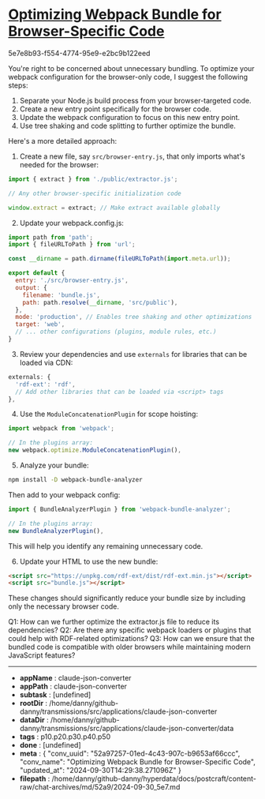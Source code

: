 # [Optimizing Webpack Bundle for Browser-Specific Code](https://claude.ai/chat/52a97257-01ed-4c43-907c-b9653af66ccc)

5e7e8b93-f554-4774-95e9-e2bc9b122eed

 You're right to be concerned about unnecessary bundling. To optimize your webpack configuration for the browser-only code, I suggest the following steps:

1. Separate your Node.js build process from your browser-targeted code.
2. Create a new entry point specifically for the browser code.
3. Update the webpack configuration to focus on this new entry point.
4. Use tree shaking and code splitting to further optimize the bundle.

Here's a more detailed approach:

1. Create a new file, say `src/browser-entry.js`, that only imports what's needed for the browser:

```javascript
import { extract } from './public/extractor.js';

// Any other browser-specific initialization code

window.extract = extract; // Make extract available globally
```

2. Update your webpack.config.js:

```javascript
import path from 'path';
import { fileURLToPath } from 'url';

const __dirname = path.dirname(fileURLToPath(import.meta.url));

export default {
  entry: './src/browser-entry.js',
  output: {
    filename: 'bundle.js',
    path: path.resolve(__dirname, 'src/public'),
  },
  mode: 'production', // Enables tree shaking and other optimizations
  target: 'web',
  // ... other configurations (plugins, module rules, etc.)
}
```

3. Review your dependencies and use `externals` for libraries that can be loaded via CDN:

```javascript
externals: {
  'rdf-ext': 'rdf',
  // Add other libraries that can be loaded via <script> tags
},
```

4. Use the `ModuleConcatenationPlugin` for scope hoisting:

```javascript
import webpack from 'webpack';

// In the plugins array:
new webpack.optimize.ModuleConcatenationPlugin(),
```

5. Analyze your bundle:

```bash
npm install -D webpack-bundle-analyzer
```

Then add to your webpack config:

```javascript
import { BundleAnalyzerPlugin } from 'webpack-bundle-analyzer';

// In the plugins array:
new BundleAnalyzerPlugin(),
```

This will help you identify any remaining unnecessary code.

6. Update your HTML to use the new bundle:

```html
<script src="https://unpkg.com/rdf-ext/dist/rdf-ext.min.js"></script>
<script src="bundle.js"></script>
```

These changes should significantly reduce your bundle size by including only the necessary browser code.

Q1: How can we further optimize the extractor.js file to reduce its dependencies?
Q2: Are there any specific webpack loaders or plugins that could help with RDF-related optimizations?
Q3: How can we ensure that the bundled code is compatible with older browsers while maintaining modern JavaScript features?

---

* **appName** : claude-json-converter
* **appPath** : claude-json-converter
* **subtask** : [undefined]
* **rootDir** : /home/danny/github-danny/transmissions/src/applications/claude-json-converter
* **dataDir** : /home/danny/github-danny/transmissions/src/applications/claude-json-converter/data
* **tags** : p10.p20.p30.p40.p50
* **done** : [undefined]
* **meta** : {
  "conv_uuid": "52a97257-01ed-4c43-907c-b9653af66ccc",
  "conv_name": "Optimizing Webpack Bundle for Browser-Specific Code",
  "updated_at": "2024-09-30T14:29:38.271096Z"
}
* **filepath** : /home/danny/github-danny/hyperdata/docs/postcraft/content-raw/chat-archives/md/52a9/2024-09-30_5e7.md